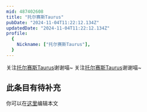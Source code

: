 ```yaml
---
mid: 487402608
title: "托尔赛斯Taurus"
pubDate: "2024-11-04T11:22:12.134Z"
updatedDate: "2024-11-04T11:22:12.134Z"
profile:
  {
    Nickname: ["托尔赛斯Taurus"],
  }
---
```


关注[托尔赛斯Taurus](https://space.bilibili.com/487402608)谢谢喵~ 关注[托尔赛斯Taurus](https://space.bilibili.com/487402608)谢谢喵~

## 此条目有待补充
你可以在[这里](https://github.com/Yuhanawa/VTuber.ICU/edit/master/src/content/v/托尔赛斯Taurus/index.md)编辑本文
